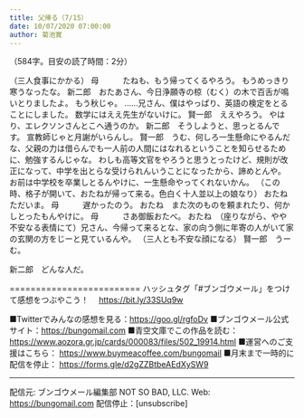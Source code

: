 ```yaml
---
title: 父帰る（7/15）
date: 10/07/2020 07:00:00
author: 菊池寛
---
```


（584字。目安の読了時間：2分）

（三人食事にかかる）
母　　　たねも、もう帰ってくるやろう。
もうめっきり寒うなったな。
新二郎　おたあさん、今日浄願寺の椋（むく）の木で百舌が鳴いとりましたよ。
もう秋じゃ。
……兄さん、僕はやっぱり、英語の検定をとることにしました。
数学にはええ先生がないけに。
賢一郎　ええやろう。
やはり、エレクソンさんとこへ通うのか。
新二郎　そうしようと、思っとるんです。
宣教師じゃと月謝がいらんし。
賢一郎　うむ、何しろ一生懸命にやるんだな、父親の力は借らんでも一人前の人間にはなれるということを知らせるために、勉強するんじゃな。
わしも高等文官をやろうと思うとったけど、規則が改正になって、中学を出とらな受けられんいうことになったから、諦めとんや。
お前は中学校を卒業しとるんやけに、一生懸命やってくれないかん。
（この時、格子が開いて、おたねが帰って来る。色白く十人並以上の娘なり）
おたね　ただいま。
母　　　遅かったのう。
おたね　また次のものを頼まれたり、何かしとったもんやけに。
母　　　さあ御飯おたべ。
おたね　（座りながら、やや不安なる表情にて）兄さん、今帰って来るとな、家の向う側に年寄の人がいて家の玄関の方をじーと見ているんや。
（三人とも不安な顔になる）
賢一郎　うーむ。


新二郎　どんな人だ。

=========================
ハッシュタグ「#ブンゴウメール」をつけて感想をつぶやこう！　
https://bit.ly/33SUq9w

■Twitterでみんなの感想を見る：https://goo.gl/rgfoDv
■ブンゴウメール公式サイト：https://bungomail.com
■青空文庫でこの作品を読む：https://www.aozora.gr.jp/cards/000083/files/502_19914.html
■運営へのご支援はこちら： https://www.buymeacoffee.com/bungomail
■月末まで一時的に配信を停止： https://forms.gle/d2gZZBtbeAEdXySW9

-------
配信元: ブンゴウメール編集部
NOT SO BAD, LLC.
Web: https://bungomail.com
配信停止：[unsubscribe]

